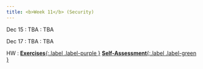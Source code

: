 ```yaml
---
title: <b>Week 11</b> (Security)
---
```


Dec 15
: TBA
  : TBA

Dec 17
: TBA
  : TBA

HW
: [**Exercises**{:.label .label-purple }](#) [**Self-Assessment**{:.label .label-green }](#)